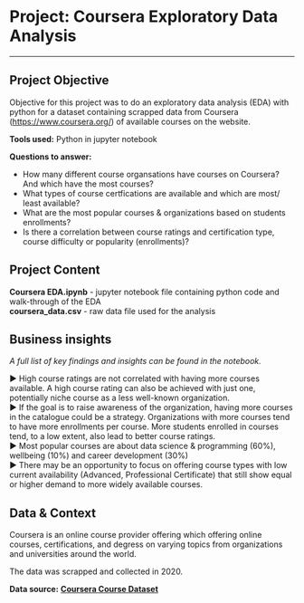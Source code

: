 # Project: Coursera Exploratory Data Analysis

---

## Project Objective
Objective for this project was to do an exploratory data analysis (EDA) with python for a dataset containing scrapped data from Coursera (https://www.coursera.org/) of available courses on the website. 


**Tools used:**
Python in jupyter notebook

**Questions to answer:**
- How many different course organsations have courses on Coursera? And which have the most courses?
- What types of course certfications are available and which are most/ least available?
- What are the most popular courses & organizations based on students enrollments?
- Is there a correlation between course ratings and certification type, course difficulty or popularity (enrollments)?


## Project Content

**Coursera EDA.ipynb** - jupyter notebook file containing python code and walk-through of the EDA<br>
**coursera_data.csv** - raw data file used for the analysis

## Business insights
_A full list of key findings and insights can be found in the notebook._

&#9658; High course ratings are not correlated with having more courses available. A high course rating can also be achieved with just one, potentially niche course as a less well-known organization. <br>
&#9658; If the goal is to raise awareness of the organization, having more courses in the catalogue could be a strategy. Organizations with more courses tend to have more enrollments per course. More students enrolled in courses tend, to a low extent, also lead to better course ratings.<br>
&#9658; Most popular courses are about data science & programming (60%), wellbeing (10%) and career development (30%)<br>
&#9658; There may be an opportunity to focus on offering course types with low current availability (Advanced, Professional Certificate) that still show equal or higher demand to more widely available courses. 

## Data & Context

Coursera is an online course provider offering which offering online courses, certifications, and degress on varying topics from organizations and universities around the world. 

The data was scrapped and collected in 2020. <br>

**Data source:** __[Coursera Course Dataset](https://www.kaggle.com/datasets/siddharthm1698/coursera-course-dataset?select=coursea_data.csv)__


